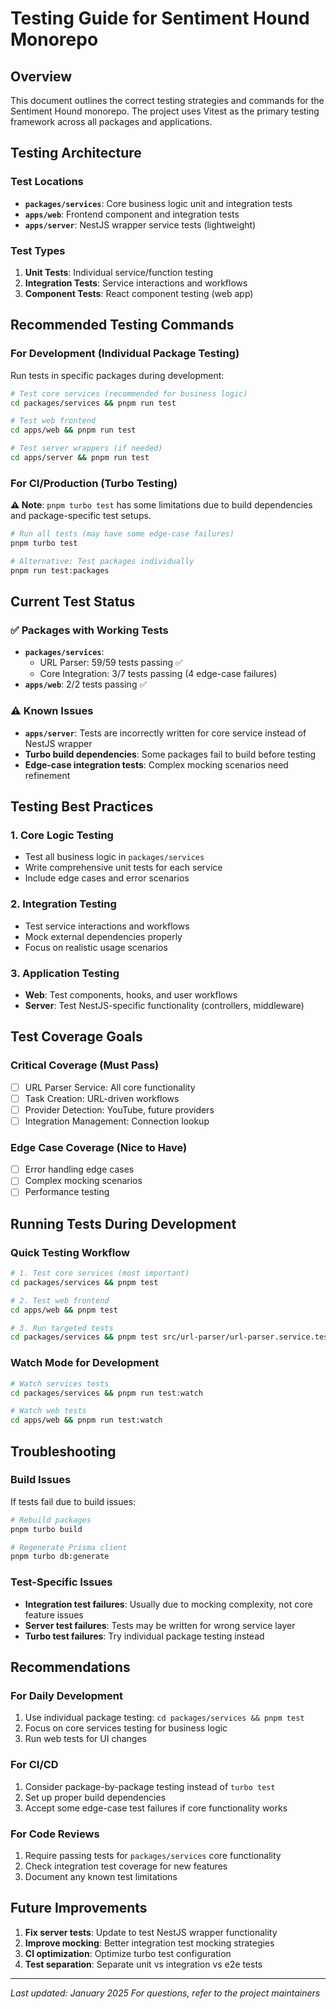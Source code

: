 # Testing Guide for Sentiment Hound Monorepo

## Overview

This document outlines the correct testing strategies and commands for the Sentiment Hound monorepo. The project uses Vitest as the primary testing framework across all packages and applications.

## Testing Architecture

### Test Locations

- **`packages/services`**: Core business logic unit and integration tests
- **`apps/web`**: Frontend component and integration tests
- **`apps/server`**: NestJS wrapper service tests (lightweight)

### Test Types

1. **Unit Tests**: Individual service/function testing
2. **Integration Tests**: Service interactions and workflows
3. **Component Tests**: React component testing (web app)

## Recommended Testing Commands

### For Development (Individual Package Testing)

Run tests in specific packages during development:

```bash
# Test core services (recommended for business logic)
cd packages/services && pnpm run test

# Test web frontend
cd apps/web && pnpm run test

# Test server wrappers (if needed)
cd apps/server && pnpm run test
```

### For CI/Production (Turbo Testing)

**⚠️ Note**: `pnpm turbo test` has some limitations due to build dependencies and package-specific test setups.

```bash
# Run all tests (may have some edge-case failures)
pnpm turbo test

# Alternative: Test packages individually
pnpm run test:packages
```

## Current Test Status

### ✅ Packages with Working Tests

- **`packages/services`**:
  - URL Parser: 59/59 tests passing ✅
  - Core Integration: 3/7 tests passing (4 edge-case failures)
- **`apps/web`**: 2/2 tests passing ✅

### ⚠️ Known Issues

- **`apps/server`**: Tests are incorrectly written for core service instead of NestJS wrapper
- **Turbo build dependencies**: Some packages fail to build before testing
- **Edge-case integration tests**: Complex mocking scenarios need refinement

## Testing Best Practices

### 1. Core Logic Testing

- Test all business logic in `packages/services`
- Write comprehensive unit tests for each service
- Include edge cases and error scenarios

### 2. Integration Testing

- Test service interactions and workflows
- Mock external dependencies properly
- Focus on realistic usage scenarios

### 3. Application Testing

- **Web**: Test components, hooks, and user workflows
- **Server**: Test NestJS-specific functionality (controllers, middleware)

## Test Coverage Goals

### Critical Coverage (Must Pass)

- [ ] URL Parser Service: All core functionality
- [ ] Task Creation: URL-driven workflows
- [ ] Provider Detection: YouTube, future providers
- [ ] Integration Management: Connection lookup

### Edge Case Coverage (Nice to Have)

- [ ] Error handling edge cases
- [ ] Complex mocking scenarios
- [ ] Performance testing

## Running Tests During Development

### Quick Testing Workflow

```bash
# 1. Test core services (most important)
cd packages/services && pnpm test

# 2. Test web frontend
cd apps/web && pnpm test

# 3. Run targeted tests
cd packages/services && pnpm test src/url-parser/url-parser.service.test.ts
```

### Watch Mode for Development

```bash
# Watch services tests
cd packages/services && pnpm run test:watch

# Watch web tests
cd apps/web && pnpm run test:watch
```

## Troubleshooting

### Build Issues

If tests fail due to build issues:

```bash
# Rebuild packages
pnpm turbo build

# Regenerate Prisma client
pnpm turbo db:generate
```

### Test-Specific Issues

- **Integration test failures**: Usually due to mocking complexity, not core feature issues
- **Server test failures**: Tests may be written for wrong service layer
- **Turbo test failures**: Try individual package testing instead

## Recommendations

### For Daily Development

1. Use individual package testing: `cd packages/services && pnpm test`
2. Focus on core services testing for business logic
3. Run web tests for UI changes

### For CI/CD

1. Consider package-by-package testing instead of `turbo test`
2. Set up proper build dependencies
3. Accept some edge-case test failures if core functionality works

### For Code Reviews

1. Require passing tests for `packages/services` core functionality
2. Check integration test coverage for new features
3. Document any known test limitations

## Future Improvements

1. **Fix server tests**: Update to test NestJS wrapper functionality
2. **Improve mocking**: Better integration test mocking strategies
3. **CI optimization**: Optimize turbo test configuration
4. **Test separation**: Separate unit vs integration vs e2e tests

---

_Last updated: January 2025_
_For questions, refer to the project maintainers_
